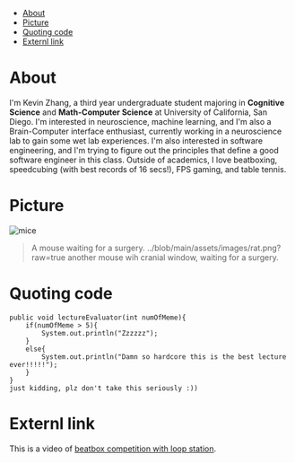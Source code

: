 - [About](#about)
- [Picture](#picture)
- [Quoting code](#quoting-code)
- [Externl link](#externl-link)






# About
I'm Kevin Zhang, a third year undergraduate student majoring in **Cognitive Science** and **Math-Computer Science** at University 
of California, San Diego. I'm interested in neuroscience, machine learning, and I'm also a Brain-Computer interface enthusiast, 
currently working in a neuroscience lab to gain some wet lab experiences. I'm also interested in software engineering, and I'm trying 
to figure out the principles that define a good software engineer in this class. Outside of academics, I love beatboxing, speedcubing
(with best records of 16 secs!), FPS gaming, and table tennis.


# Picture
![mice](https://user-images.githubusercontent.com/96039456/193138944-93d77a64-86ca-444a-9389-e372281058c5.jpg)
> A mouse waiting for a surgery.
../blob/main/assets/images/rat.png?raw=true
> another mouse wih cranial window, waiting for a surgery.


# Quoting code
```
public void lectureEvaluator(int numOfMeme){
    if(numOfMeme > 5){
        System.out.println("Zzzzzz");
    }
    else{
        System.out.println("Damn so hardcore this is the best lecture ever!!!!!");
    }
}
just kidding, plz don't take this seriously :))
```


# Externl link
This is a video of [beatbox competition with loop station](https://www.youtube.com/watch?v=-h9U274wZs8).